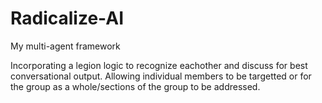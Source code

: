 # Radicalize-AI
My multi-agent framework

Incorporating a legion logic to recognize eachother and discuss for best conversational output. Allowing individual members to be targetted or for the group as a whole/sections of the group to be addressed.
